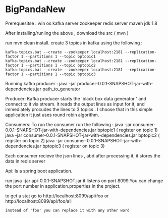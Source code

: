 # BigPandaNew
Prerequesitse :
               win os
               kafka server
               zookeeper 
               redis server
               maven
               jdk 1.8
               
  After installing/runiing the above , download the src ( mvn )
  
  run mvn clean install.
  create 3 topics in kafka using the following :
  
    kafka-topics.bat --create --zookeeper localhost:2181 --replication-factor 1 --partitions 1 --topic bptopic1
    kafka-topics.bat --create --zookeeper localhost:2181 --replication-factor 1 --partitions 1 --topic bptopic2
    kafka-topics.bat --create --zookeeper localhost:2181 --replication-factor 1 --partitions 1 --topic bptopic3
    
   Running kafka producer : java -jar producer-0.0.1-SNAPSHOT-jar-with-dependencies.jar path_to_generator
 
   Producer:
   Kafka producer starts the 'black box data generator ' and connect to it via stream.
   It reads the output lines as input for it, and immediately procudes the lines to 3 topics .
   I choose that in this simple application it just uses round robin algorithm.
  
  
  Consumers:
  To run the consumer run the following :
  java -jar consumer-0.0.1-SNAPSHOT-jar-with-dependencies.jar bptopic1 ( register on topic 1)
  java -jar consumer-0.0.1-SNAPSHOT-jar-with-dependencies.jar bptopic2 ( register on topic 2)
  java -jar consumer-0.0.1-SNAPSHOT-jar-with-dependencies.jar bptopic3 ( register on topic 3)
  
  Each consumer recieve the json lines , abd after processing it, it stores the data in redis server 
  
  
  Api:
  Is a spring boot application.
  
  run java -jar api-0.0.1-SNAPSHOT.jar
  it listens on port 8099.You can change the port number in application.properties in the project.
  
  to get a stat 
  go to http://localhost:8099/api/foo
     or
        http://localhost:8099/api/foo/all
    
    instead of 'foo' you can replace it with any other word
        
  
  
  
  
  
    
 
 
  
  
